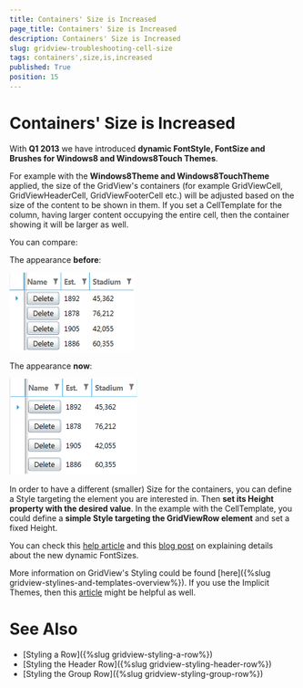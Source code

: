 ```yaml
---
title: Containers' Size is Increased
page_title: Containers' Size is Increased
description: Containers' Size is Increased
slug: gridview-troubleshooting-cell-size
tags: containers',size,is,increased
published: True
position: 15
---
```


# Containers' Size is Increased

With __Q1 2013__ we have introduced __dynamic FontStyle, FontSize and Brushes for Windows8 and Windows8Touch Themes__.

For example with the __Windows8Theme and Windows8TouchTheme__ applied, the size of the GridView's containers (for example GridViewCell, GridViewHeaderCell, GridViewFooterCell etc.) will be adjusted based on the size of the content to be shown in them. If you set a CellTemplate for the column, having larger content occupying the entire cell, then the container showing it will be larger as well. 
    
You can compare:

The appearance __before__:

![gridview dynamic fonts 1](images/gridview_dynamic_fonts_1.png)

The appearance __now__:

![gridview dynamic fonts 2](images/gridview_dynamic_fonts_2.png)

In order to have a different (smaller) Size for the containers, you can define a Style targeting the element you are interested in. Then __set its Height property with the desired value__. In the example with the CellTemplate, you could define a __simple Style targeting the GridViewRow element__ and set a fixed Height.

You can check this [help article](859374BB-DAAA-4C15-B207-63086C7ECF7B) and this
[blog post](http://blogs.telerik.com/blogs/13-02-26/dynamic-fontsizes-with-windows8-and-windows8touch-themes) on explaining details about the new dynamic FontSizes.

More information on GridView's Styling could be found [here]({%slug gridview-stylines-and-templates-overview%}). If you use the Implicit Themes, then this [article](f7b879d9-62ca-42c3-a919-983c7cbc79a2) might be helpful as well.

# See Also

 * [Styling a Row]({%slug gridview-styling-a-row%})
 * [Styling the Header Row]({%slug gridview-styling-header-row%})
 * [Styling the Group Row]({%slug gridview-styling-group-row%})
